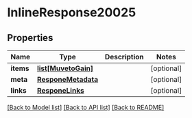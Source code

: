 # InlineResponse20025

## Properties
Name | Type | Description | Notes
------------ | ------------- | ------------- | -------------
**items** | [**list[MuvetoGain]**](MuvetoGain.md) |  | [optional] 
**meta** | [**ResponeMetadata**](ResponeMetadata.md) |  | [optional] 
**links** | [**ResponeLinks**](ResponeLinks.md) |  | [optional] 

[[Back to Model list]](../README.md#documentation-for-models) [[Back to API list]](../README.md#documentation-for-api-endpoints) [[Back to README]](../README.md)


